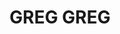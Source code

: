 ---
lastmod: '2025-04-06T06:05:20+00:00'
latitude: -36.044097
layout: suburb
longitude: 148.094043
postcode: '2642'
state: NSW
title: GREG GREG
url: /nsw/greg-greg/
---